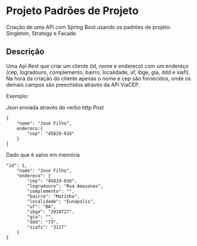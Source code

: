 # Projeto Padrões de Projeto

Criação de uma APi com Spring Boot usando os padrões de projeto: Singleton, Strategy e Facade.

## Descrição

Uma Api Rest que criar um cliente (id, nome e endereco) com um endereço (cep, logradouro, complemento, bairro, localidade, uf, ibge, gia, ddd e siafi). Na hora da criação do cliente apenas o nome e cep são fornecidos, onde os demais campos são preechidos através da APi ViaCEP.

Exemplo: 

Json enviada através do verbo http Post
```
{
    "nome": "José Filho",
    endereco:{
        "cep": "45829-016"
    }
}
```

Dado que é salvo em memória
```
"id": 1,
    "nome": "José Filho",
    "endereco": {
        "cep": "45829-016",
        "logradouro": "Rua Amazonas",
        "complemento": "",
        "bairro": "Matinha",
        "localidade": "Eunápolis",
        "uf": "BA",
        "ibge": "2910727",
        "gia": "",
        "ddd": "73",
        "siafi": "3117"
    }
}
```
